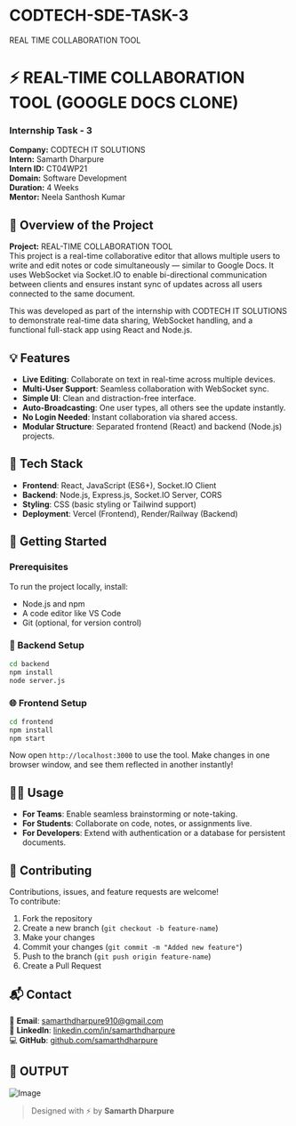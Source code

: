 # CODTECH-SDE-TASK-3
REAL TIME COLLABORATION TOOL

# ⚡ REAL-TIME COLLABORATION TOOL (GOOGLE DOCS CLONE)

### Internship Task - 3
**Company:** CODTECH IT SOLUTIONS  
**Intern:** Samarth Dharpure  
**Intern ID:** CT04WP21  
**Domain:** Software Development  
**Duration:** 4 Weeks  
**Mentor:** Neela Santhosh Kumar

## 📌 Overview of the Project

**Project:** REAL-TIME COLLABORATION TOOL  
This project is a real-time collaborative editor that allows multiple users to write and edit notes or code simultaneously — similar to Google Docs. It uses WebSocket via Socket.IO to enable bi-directional communication between clients and ensures instant sync of updates across all users connected to the same document.

This was developed as part of the internship with CODTECH IT SOLUTIONS to demonstrate real-time data sharing, WebSocket handling, and a functional full-stack app using React and Node.js.

## 💡 Features

- **Live Editing**: Collaborate on text in real-time across multiple devices.
- **Multi-User Support**: Seamless collaboration with WebSocket sync.
- **Simple UI**: Clean and distraction-free interface.
- **Auto-Broadcasting**: One user types, all others see the update instantly.
- **No Login Needed**: Instant collaboration via shared access.
- **Modular Structure**: Separated frontend (React) and backend (Node.js) projects.

## 🧰 Tech Stack

- **Frontend**: React, JavaScript (ES6+), Socket.IO Client
- **Backend**: Node.js, Express.js, Socket.IO Server, CORS
- **Styling**: CSS (basic styling or Tailwind support)
- **Deployment**: Vercel (Frontend), Render/Railway (Backend)

## 🚀 Getting Started

### Prerequisites
To run the project locally, install:

- Node.js and npm  
- A code editor like VS Code  
- Git (optional, for version control)

### 🔧 Backend Setup

```bash
cd backend
npm install
node server.js
```

### 🌐 Frontend Setup

```bash
cd frontend
npm install
npm start
```

Now open `http://localhost:3000` to use the tool. Make changes in one browser window, and see them reflected in another instantly!

## 🧑‍💻 Usage

- **For Teams**: Enable seamless brainstorming or note-taking.
- **For Students**: Collaborate on code, notes, or assignments live.
- **For Developers**: Extend with authentication or a database for persistent documents.

## 🤝 Contributing

Contributions, issues, and feature requests are welcome!  
To contribute:

1. Fork the repository  
2. Create a new branch (`git checkout -b feature-name`)  
3. Make your changes  
4. Commit your changes (`git commit -m "Added new feature"`)  
5. Push to the branch (`git push origin feature-name`)  
6. Create a Pull Request

## 📬 Contact

📧 **Email**: [samarthdharpure910@gmail.com](mailto:samarthdharpure910@gmail.com)  
💼 **LinkedIn**: [linkedin.com/in/samarthdharpure](https://linkedin.com/in/samarthdharpure)  
💻 **GitHub**: [github.com/samarthdharpure](https://github.com/samarthdharpure)

## 📸 OUTPUT

![Image](https://github.com/user-attachments/assets/8dac2766-4bec-49c9-a8b4-1451a3489f0f)

> Designed with ⚡ by **Samarth Dharpure**
